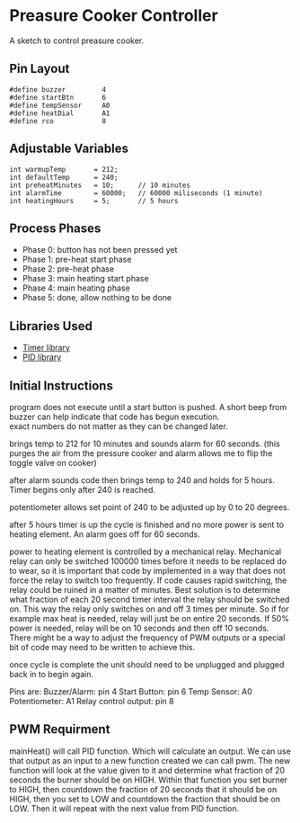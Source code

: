 # Preasure Cooker Controller

A sketch to control preasure cooker.

## Pin Layout

    #define buzzer         4
    #define startBtn       6
    #define tempSensor     A0
    #define heatDial       A1
    #define rco            8

## Adjustable Variables

    int warmupTemp       = 212;
    int defaultTemp      = 240;
    int preheatMinutes   = 10;      // 10 minutes
    int alarmTime        = 60000;   // 60000 miliseconds (1 minute)
    int heatingHours     = 5;       // 5 hours

## Process Phases

- Phase 0: button has not been pressed yet
- Phase 1: pre-heat start phase
- Phase 2: pre-heat phase
- Phase 3: main heating start phase
- Phase 4: main heating phase
- Phase 5: done, allow nothing to be done
    
## Libraries Used

- [Timer library](https://github.com/inflop/Countimer)
- [PID library](https://github.com/br3ttb/Arduino-PID-Library)

## Initial Instructions

program does not execute until a start button is pushed.  A short beep from buzzer can help indicate that code has begun execution.  
exact numbers do not matter as they can be changed later.   

brings temp to 212 for 10 minutes and sounds alarm for 60 seconds. (this purges the air from the pressure cooker and alarm allows me to flip the toggle valve on cooker)

after alarm sounds code then brings temp to 240 and holds for 5 hours.  Timer begins only after 240 is reached.  

potentiometer allows set point of 240 to be adjusted up by 0 to 20 degrees.  

after 5 hours timer is up the cycle is finished and no more power is sent to heating element.  An alarm goes off for 60 seconds.  

power to heating element is controlled by a mechanical relay.  Mechanical relay can only be switched 100000 times before it needs to be replaced do to wear, so it is important that code by implemented in a way that does not force the relay to switch too frequently.  If code causes rapid switching, the relay could be ruined in a matter of minutes.    Best solution is to determine what fraction of each 20 second timer interval the relay should be switched on.  This way the relay only switches on and off 3 times per minute.  So if for example max heat is needed, relay will just be on entire 20 seconds.  If 50% power is needed, relay will be on 10 seconds and then off 10 seconds.  There might be a way to adjust the frequency of PWM outputs or a special bit of code may need to be written to achieve this.  

once cycle is complete the unit should need to be unplugged and plugged back in to begin again.   

Pins are:
Buzzer/Alarm:  pin 4
Start Button:  pin 6
Temp Sensor:  A0
Potentiometer:  A1
Relay control output:  pin 8

## PWM Requirment

mainHeat() will call PID function. Which will calculate an output. We can use that output as an input to a new function created we can call pwm.  The new function will look at the value given to it and determine what fraction of 20 seconds the burner should be on HIGH.   Within that function you set burner to HIGH, then countdown the fraction of 20 seconds that it should be on HIGH, then you set to LOW and countdown the fraction that should be on LOW.  Then it will repeat with the next value from PID function.
